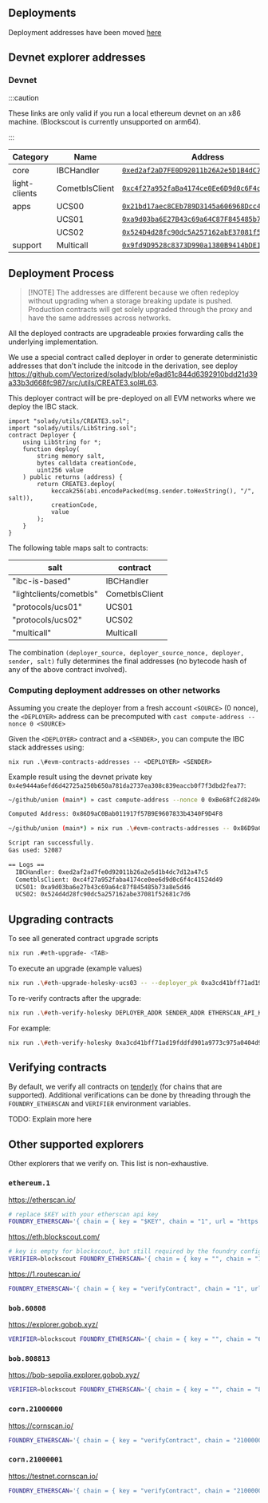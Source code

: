 ## Deployments

Deployment addresses have been moved [here](../docs/src/content/docs/protocol/deployments.mdx)

## Devnet explorer addresses

### Devnet

:::caution

These links are only valid if you run a local ethereum devnet on an x86 machine. (Blockscout is currently unsupported on arm64).

:::

| Category           | Name              | Address                                                                                                             |
|--------------------|-------------------|---------------------------------------------------------------------------------------------------------------------|
| core               | IBCHandler        | [`0xed2af2aD7FE0D92011b26A2e5D1B4dC7D12A47C5`](http://localhost/address/0xed2af2aD7FE0D92011b26A2e5D1B4dC7D12A47C5) |
| light-clients      | CometblsClient    | [`0xc4f27a952faBa4174ce0Ee6D9d0c6F4c41524d49`](http://localhost/address/0xc4f27a952faBa4174ce0Ee6D9d0c6F4c41524d49) |
| apps               | UCS00             | [`0x21bd17aec8CEb789D3145a606968Dcc428c1e4F4`](http://localhost/address/0x21bd17aec8CEb789D3145a606968Dcc428c1e4F4) |
|                    | UCS01             | [`0xa9d03ba6E27B43c69a64C87F845485b73A8e5d46`](http://localhost/address/0xa9d03ba6E27B43c69a64C87F845485b73A8e5d46) |
|                    | UCS02             | [`0x524D4d28fc90dc5A257162abE37081f52681C7D6`](http://localhost/address/0x524D4d28fc90dc5A257162abE37081f52681C7D6) |
|  support           | Multicall         | [`0x9fd9D9528c8373D990a1380B9414bDE179007A35`](http://localhost/address/0x9fd9D9528c8373D990a1380B9414bDE179007A35) |

## Deployment Process

> \[!NOTE\]
> The addresses are different because we often redeploy without upgrading when a storage breaking update is pushed.
> Production contracts will get solely upgraded through the proxy and have the same addresses across networks.

All the deployed contracts are upgradeable proxies forwarding calls the underlying implementation.

We use a special contract called deployer in order to generate deterministic addresses that don't include the initcode in the derivation, see deploy https://github.com/Vectorized/solady/blob/e6ad61c844d6392910bdd21d39a33b3d668fc987/src/utils/CREATE3.sol#L63.

This deployer contract will be pre-deployed on all EVM networks where we deploy the IBC stack.

```solidity
import "solady/utils/CREATE3.sol";
import "solady/utils/LibString.sol";
contract Deployer {
    using LibString for *;
    function deploy(
        string memory salt,
        bytes calldata creationCode,
        uint256 value
    ) public returns (address) {
        return CREATE3.deploy(
            keccak256(abi.encodePacked(msg.sender.toHexString(), "/", salt)),
            creationCode,
            value
        );
    }
}
```

The following table maps salt to contracts:

| salt                    | contract       |
| ----------------------- | -------------- |
| "ibc-is-based"          | IBCHandler     |
| "lightclients/cometbls" | CometblsClient |
| "protocols/ucs01"       | UCS01          |
| "protocols/ucs02"       | UCS02          |
| "multicall"             | Multicall      |

The combination `(deployer_source, deployer_source_nonce, deployer, sender, salt)` fully determines the final addresses (no bytecode hash of any of the above contract involved).

### Computing deployment addresses on other networks

Assuming you create the deployer from a fresh account `<SOURCE>` (0 nonce), the `<DEPLOYER>` address can be precomputed with `cast compute-address --nonce 0 <SOURCE>`

Given the `<DEPLOYER>` contract and a `<SENDER>`, you can compute the IBC stack addresses using:

`nix run .\#evm-contracts-addresses -- <DEPLOYER> <SENDER>`

Example result using the devnet private key `0x4e9444a6efd6d42725a250b650a781da2737ea308c839eaccb0f7f3dbd2fea77`:

```sh
~/github/union (main*) » cast compute-address --nonce 0 0xBe68fC2d8249eb60bfCf0e71D5A0d2F2e292c4eD

Computed Address: 0x86D9aC0Bab011917f57B9E9607833b4340F9D4F8
```

```sh
~/github/union (main*) » nix run .\#evm-contracts-addresses -- 0x86D9aC0Bab011917f57B9E9607833b4340F9D4F8 0xBe68fC2d8249eb60bfCf0e71D5A0d2F2e292c4eD

Script ran successfully.
Gas used: 52087

== Logs ==
  IBCHandler: 0xed2af2ad7fe0d92011b26a2e5d1b4dc7d12a47c5
  CometblsClient: 0xc4f27a952faba4174ce0ee6d9d0c6f4c41524d49
  UCS01: 0xa9d03ba6e27b43c69a64c87f845485b73a8e5d46
  UCS02: 0x524d4d28fc90dc5a257162abe37081f52681c7d6
```

## Upgrading contracts

To see all generated contract upgrade scripts

```bash
nix run .#eth-upgrade- <TAB>
```

To execute an upgrade (example values)

```bash
nix run .\#eth-upgrade-holesky-ucs03 -- --deployer_pk 0xa3cd41bff71ad19fddfd901a9773c975a0404d97 --sender_pk 0x153919669Edc8A5D0c8D1E4507c9CE60435A1177 --private_key omitted
```

To re-verify contracts after the upgrade:

```bash
nix run .\#eth-verify-holesky DEPLOYER_ADDR SENDER_ADDR ETHERSCAN_API_KEY
```

For example:

```bash
nix run .\#eth-verify-holesky 0xa3cd41bff71ad19fddfd901a9773c975a0404d97 0x153919669Edc8A5D0c8D1E4507c9CE60435A1177 omitted
```

## Verifying contracts

By default, we verify all contracts on [tenderly](https://tenderly.co/) (for chains that are supported). Additional verifications can be done by threading through the `FOUNDRY_ETHERSCAN` and `VERIFIER` environment variables.

TODO: Explain more here

## Other supported explorers

Other explorers that we verify on. This list is non-exhaustive.

### `ethereum.1`

<https://etherscan.io/>

```sh
# replace $KEY with your etherscan api key
FOUNDRY_ETHERSCAN='{ chain = { key = "$KEY", chain = "1", url = "https://api.etherscan.io/api" } }' nix run .#evm-scripts.ethereum
```

<https://eth.blockscout.com/>

```sh
# key is empty for blockscout, but still required by the foundry config schema
VERIFIER=blockscout FOUNDRY_ETHERSCAN='{ chain = { key = "", chain = "1", url = "https://eth.blockscout.com/api" } }' nix run .#evm-scripts.ethereum
```

<https://1.routescan.io/>

```sh
FOUNDRY_ETHERSCAN='{ chain = { key = "verifyContract", chain = "1", url = "https://api.routescan.io/v2/network/mainnet/evm/1/etherscan" } }' nix run .#evm-scripts.ethereum
```

### `bob.60808`

<https://explorer.gobob.xyz/>

```sh
VERIFIER=blockscout FOUNDRY_ETHERSCAN='{ chain = { key = "", chain = "60808", url = "https://explorer.gobob.xyz/api" } }' nix run .#evm-scripts.bob
```

### `bob.808813`

<https://bob-sepolia.explorer.gobob.xyz/>

```sh
VERIFIER=blockscout FOUNDRY_ETHERSCAN='{ chain = { key = "", chain = "808813", url = "https://bob-sepolia.explorer.gobob.xyz/api" } }' nix run .#evm-scripts.bob-sepolia
```

### `corn.21000000`

<https://cornscan.io/>

```sh
FOUNDRY_ETHERSCAN='{ chain = { key = "verifyContract", chain = "21000000", url = "https://api.routescan.io/v2/network/mainnet/evm/21000000/etherscan" } }' nix run .#evm-scripts.corn
```

### `corn.21000001`

<https://testnet.cornscan.io/>

```sh
FOUNDRY_ETHERSCAN='{ chain = { key = "verifyContract", chain = "21000001", url = "https://api.routescan.io/v2/network/testnet/evm/21000001/etherscan" } }' nix run .#evm-scripts.corn-testnet
```
